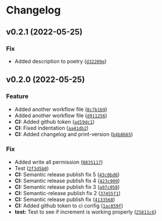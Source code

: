 # Changelog

<!--next-version-placeholder-->

## v0.2.1 (2022-05-25)
### Fix
* Added description to poetry ([`d32209e`](https://github.com/PhillipTodorov/ArtStation_DS_Project/commit/d32209ec4c6cd0baba59d97a0cecaa573e27f94d))

## v0.2.0 (2022-05-25)
### Feature
* Added another workflow file ([`8c7b1b9`](https://github.com/PhillipTodorov/ArtStation_DS_Project/commit/8c7b1b912367b0ecb5be0269828b9e597ca9affd))
* Added another workflow file ([`d911256`](https://github.com/PhillipTodorov/ArtStation_DS_Project/commit/d91125645a8c3bd4710dfbb99cfad2e7792a4692))
* **CI:** Added github token ([`ad19dc1`](https://github.com/PhillipTodorov/ArtStation_DS_Project/commit/ad19dc180d966261fe9d8de65ea43e84f0b38572))
* **CI:** Fixed indentation ([`aa41db2`](https://github.com/PhillipTodorov/ArtStation_DS_Project/commit/aa41db2af591e2c9ac6dfdfb251c838224919ff4))
* **CI:** Added changelog and print-version ([`b4b8665`](https://github.com/PhillipTodorov/ArtStation_DS_Project/commit/b4b8665caf5e2256034e6e4390bbf5a0395e372a))

### Fix
* Added write all permission ([`8835117`](https://github.com/PhillipTodorov/ArtStation_DS_Project/commit/8835117b20df18439494ebcee196c82bb9ba1404))
* Test ([`2f3d5b0`](https://github.com/PhillipTodorov/ArtStation_DS_Project/commit/2f3d5b0c4b9a15053f457c4d5f3499ca40ef0aac))
* **CI:** Semantic release publish fix 5 ([`43c8bd6`](https://github.com/PhillipTodorov/ArtStation_DS_Project/commit/43c8bd63b138e4a69cc2e2ec1091fa7c3affeac7))
* **CI:** Semantic release publish fix 4 ([`423c909`](https://github.com/PhillipTodorov/ArtStation_DS_Project/commit/423c909719f42f498654bb7346456ae2bb5050a2))
* **CI:** Semantic release publish fix 3 ([`a97c050`](https://github.com/PhillipTodorov/ArtStation_DS_Project/commit/a97c05019fec78b433edbd1da44cc976c291ecc9))
* **CI:** Semantic-release publish fix 2 ([`37455f1`](https://github.com/PhillipTodorov/ArtStation_DS_Project/commit/37455f19659f4427f5022d4c8d7599602af47e3b))
* **CI:** Semantic release publish fix ([`4133568`](https://github.com/PhillipTodorov/ArtStation_DS_Project/commit/4133568975c81bd5051fe403c51a4b710d85971f))
* **CI:** Added github token to ci config ([`1ac859f`](https://github.com/PhillipTodorov/ArtStation_DS_Project/commit/1ac859fb74d6955fcaeef770cb021d52539729a1))
* **test:** Test to see if increment is working properly ([`25811c6`](https://github.com/PhillipTodorov/ArtStation_DS_Project/commit/25811c6f013e49123e9d644fbd72deb4fbf3078e))
